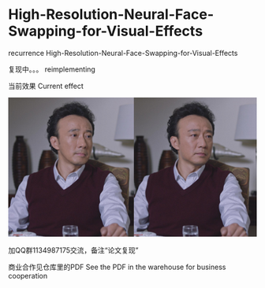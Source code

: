 # High-Resolution-Neural-Face-Swapping-for-Visual-Effects
recurrence High-Resolution-Neural-Face-Swapping-for-Visual-Effects

复现中。。。
reimplementing

当前效果
Current effect

![image](https://github.com/Arthurzhangsheng/High-Resolution-Neural-Face-Swapping-for-Visual-Effects/blob/master/%E5%9B%BE%E7%89%87.png?raw=true)


加QQ群1134987175交流，备注“论文复现”

商业合作见仓库里的PDF
See the PDF in the warehouse for business cooperation
